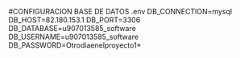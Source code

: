 
#CONFIGURACION BASE DE DATOS .env
DB_CONNECTION=mysql
DB_HOST=82.180.153.1
DB_PORT=3306
DB_DATABASE=u907013585_software
DB_USERNAME=u907013585_software
DB_PASSWORD=Otrodiaenelproyecto1*